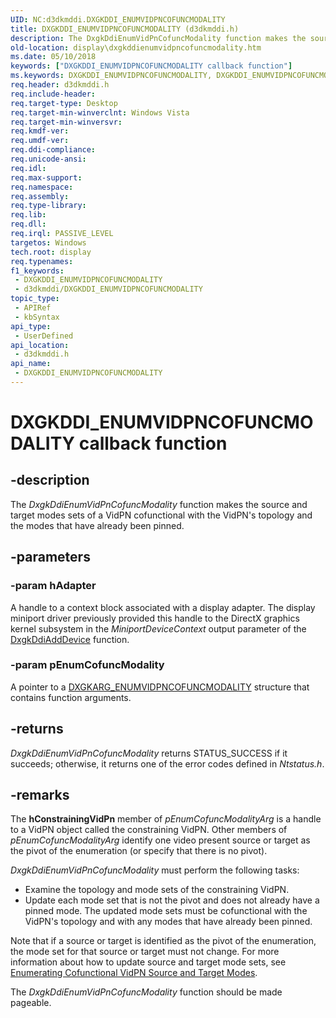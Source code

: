```yaml
---
UID: NC:d3dkmddi.DXGKDDI_ENUMVIDPNCOFUNCMODALITY
title: DXGKDDI_ENUMVIDPNCOFUNCMODALITY (d3dkmddi.h)
description: The DxgkDdiEnumVidPnCofuncModality function makes the source and target modes sets of a VidPN cofunctional with the VidPN's topology and the modes that have already been pinned.
old-location: display\dxgkddienumvidpncofuncmodality.htm
ms.date: 05/10/2018
keywords: ["DXGKDDI_ENUMVIDPNCOFUNCMODALITY callback function"]
ms.keywords: DXGKDDI_ENUMVIDPNCOFUNCMODALITY, DXGKDDI_ENUMVIDPNCOFUNCMODALITY callback, DmFunctions_e8c49ebf-a4af-4a36-a32b-0ab6874e660a.xml, DxgkDdiEnumVidPnCofuncModality, DxgkDdiEnumVidPnCofuncModality callback function [Display Devices], d3dkmddi/DxgkDdiEnumVidPnCofuncModality, display.dxgkddienumvidpncofuncmodality
req.header: d3dkmddi.h
req.include-header: 
req.target-type: Desktop
req.target-min-winverclnt: Windows Vista
req.target-min-winversvr: 
req.kmdf-ver: 
req.umdf-ver: 
req.ddi-compliance: 
req.unicode-ansi: 
req.idl: 
req.max-support: 
req.namespace: 
req.assembly: 
req.type-library: 
req.lib: 
req.dll: 
req.irql: PASSIVE_LEVEL
targetos: Windows
tech.root: display
req.typenames: 
f1_keywords:
 - DXGKDDI_ENUMVIDPNCOFUNCMODALITY
 - d3dkmddi/DXGKDDI_ENUMVIDPNCOFUNCMODALITY
topic_type:
 - APIRef
 - kbSyntax
api_type:
 - UserDefined
api_location:
 - d3dkmddi.h
api_name:
 - DXGKDDI_ENUMVIDPNCOFUNCMODALITY
---
```


# DXGKDDI_ENUMVIDPNCOFUNCMODALITY callback function


## -description

The <i>DxgkDdiEnumVidPnCofuncModality</i> function makes the source and target modes sets of a VidPN cofunctional with the VidPN's topology and the modes that have already been pinned.

## -parameters

### -param hAdapter

A handle to a context block associated with a display adapter. The display miniport driver previously provided this handle to the DirectX graphics kernel subsystem in the <i>MiniportDeviceContext</i> output parameter of the <a href="/windows-hardware/drivers/ddi/dispmprt/nc-dispmprt-dxgkddi_add_device">DxgkDdiAddDevice</a> function.

### -param pEnumCofuncModality

A pointer to a <a href="/windows-hardware/drivers/ddi/d3dkmddi/ns-d3dkmddi-_dxgkarg_enumvidpncofuncmodality">DXGKARG_ENUMVIDPNCOFUNCMODALITY</a> structure that contains function arguments.

## -returns

<i>DxgkDdiEnumVidPnCofuncModality</i> returns STATUS_SUCCESS if it succeeds; otherwise, it returns one of the error codes defined in <i>Ntstatus.h</i>.

## -remarks

The <b>hConstrainingVidPn</b> member of <i>pEnumCofuncModalityArg</i> is a handle to a VidPN object called the constraining VidPN. Other members of <i>pEnumCofuncModalityArg</i> identify one video present source or target as the pivot of the enumeration (or specify that there is no pivot). 

<i>DxgkDdiEnumVidPnCofuncModality</i> must perform the following tasks:

<ul>
<li>
Examine the topology and mode sets of the constraining VidPN.

</li>
<li>
Update each mode set that is not the pivot and does not already have a pinned mode. The updated mode sets must be cofunctional with the VidPN's topology and with any modes that have already been pinned.

</li>
</ul>
Note that if a source or target is identified as the pivot of the enumeration, the mode set for that source or target must not change. For more information about how to update source and target mode sets, see <a href="/windows-hardware/drivers/display/enumerating-cofunctional-vidpn-source-and-target-modes">Enumerating Cofunctional VidPN Source and Target Modes</a>. 

The <i>DxgkDdiEnumVidPnCofuncModality</i> function should be made pageable.

